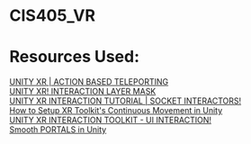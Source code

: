 # CIS405_VR
# Resources Used:
[UNITY XR | ACTION BASED TELEPORTING](https://www.youtube.com/watch?v=wGvh7Suo1h4&list=WL&index=25&t=370s "Youtube Link")<br />
[UNITY XR! INTERACTION LAYER MASK](https://www.youtube.com/watch?v=ZS7CJX4V7qQ "Youtube Link")<br />
[UNITY XR INTERACTION TUTORIAL | SOCKET INTERACTORS!](https://www.youtube.com/watch?v=5_i_b7xFgHs "Youtube Link")<br />
[How to Setup XR Toolkit's Continuous Movement in Unity](https://www.youtube.com/watch?v=4WiMogkep1U "Youtube Link")<br />
[UNITY XR INTERACTION TOOLKIT - UI INTERACTION!](https://www.youtube.com/watch?v=jbGgVDa_2q8&list=WL&index=17&t=58s "Youtube Link")<br />
[Smooth PORTALS in Unity](https://www.youtube.com/watch?v=cuQao3hEKfs&t=446s "Youtube Link")<br />
